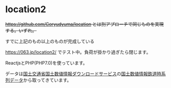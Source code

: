 # location2

~~https://github.com/Goryudyuma/location とは別アプローチで同じものを実現する。いずれ。~~

すでに上記のもの以上のものが完成している


https://063.jp/location2/ でテスト中。負荷が掛かり過ぎたら閉じます。


ReactjsとPHP(PHP7.0)を使っています。

データは[国土交通省国土数値情報ダウンロードサービス](http://nlftp.mlit.go.jp/ksj/index.html)の[国土数値情報鉄道時系列データ](http://nlftp.mlit.go.jp/ksj/gml/datalist/KsjTmplt-N05-v2_2.html)から取ってきています。

